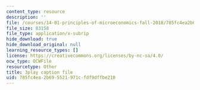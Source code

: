 ```yaml
---
content_type: resource
description: ''
file: /courses/14-01-principles-of-microeconomics-fall-2018/785fc4ea2b695521971cfdf9dffbe210_x0scPosOsoI.vtt
file_size: 83158
file_type: application/x-subrip
hide_download: true
hide_download_original: null
learning_resource_types: []
license: https://creativecommons.org/licenses/by-nc-sa/4.0/
ocw_type: OCWFile
resourcetype: Other
title: 3play caption file
uid: 785fc4ea-2b69-5521-971c-fdf9dffbe210
---
```

